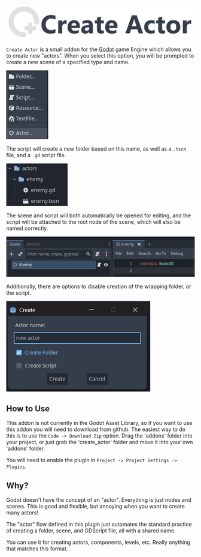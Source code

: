 ![alt text](assets/banner.png)

`Create Actor` is a small addon for the [Godot](https://godotengine.org/) game Engine which allows you to create new "actors". When you select this option, you will be prompted to create a new scene of a specified type and name. 

![alt text](assets/create_actor.png)

The script will create a new folder based on this name, as well as a `.tscn` file, and a `.gd` script file.

![alt text](assets/folder_structure.png)

The scene and script will both automatically be opened for editing, and the script will be attached to the root node of the scene, which will also be named correctly. 

![alt text](assets/scene_structure.png)

Additionally, there are options to disable creation of the wrapping folder, or the script.

![alt text](assets/creation_ui.png)

## How to Use

This addon is not currently in the Godot Asset Library, so if you want to use this addon you will need to download from github. The easiest way to do this is to use the `Code -> Download Zip` option. Drag the 'addons' folder into your project, or just grab the 'create_actor' folder and move it into your own 'addons' folder.

You will need to enable the plugin in `Project -> Project Settings -> Plugins`.

## Why?

Godot doesn't have the concept of an "actor". Everything is just nodes and scenes. This is good and flexible, but annoying when you want to create many actors!

The "actor" flow defined in this plugin just automates the standard practice of creating a folder, scene, and GDScript file, all with a shared name.

You can use it for creating actors, components, levels, etc. Really anything that matches this format.
